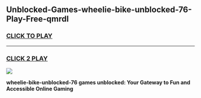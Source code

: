 
## Unblocked-Games-wheelie-bike-unblocked-76-Play-Free-qmrdl
<h3>
<a href="https://premium76.site?title=wheelie-bike-unblocked-76&ref=10A">CLICK TO PLAY</a></h3>
<hr>

<h3>
<a href="https://premium76.site?title=wheelie-bike-unblocked-76&ref=10A">CLICK 2 PLAY</a>
  
</h3>

<a href="https://premium76.site?title=wheelie-bike-unblocked-76&ref=10A"><img src="https://clearcache.store/games.png"></a>


**wheelie-bike-unblocked-76 games unblocked: Your Gateway to Fun and Accessible Online Gaming**
